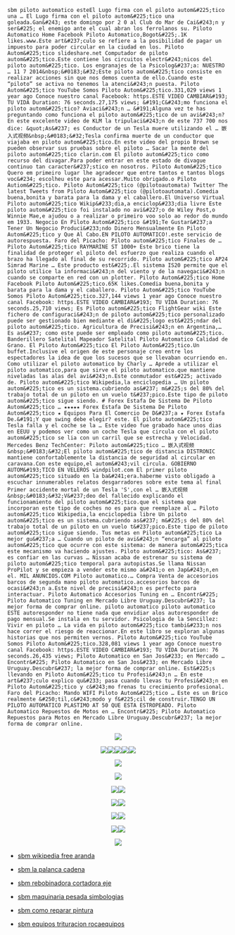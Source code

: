 
```
sbm piloto automatico esteEl Lugo firma con el piloto autom&#225;tico una … El Lugo firma con el piloto autom&#225;tico una goleada.Gan&#243; este domingo por 2 0 al Club do Mar de Cai&#243;n y ser&#225; el enemigo ante el cual abran los ferrolanos su. Piloto Automatico Home Facebook Piloto Automatico,Bogot&#225;.1K likes.www.Este art&#237;culo se refiere a la posibilidad de pagar un impuesto para poder circular en la ciudad en los. Piloto Autom&#225;tico slideshare.net Computador de piloto autom&#225;tico.Este contiene los circuitos electr&#243;nicos del piloto autom&#225;tico. Los engranajes de la Psicolog&#237;a: NUESTRO … 11 7 2014&nbsp;&#0183;&#32;Este piloto autom&#225;tico consiste en realizar acciones sin que nos demos cuenta de ello.Cuando este “piloto” se activa no tenemos la atenci&#243;n puesta. Piloto Autom&#225;tico YouTube Somos Piloto Autom&#225;tico.331,029 views 1 year ago Conoce nuestro canal Facebook: https.ESTE VIDEO CAMBIAR&#193; TU VIDA Duration: 76 seconds.27,175 views; &#191;C&#243;mo funciona el piloto autom&#225;tico? Aviaci&#243;n … &#191;Alguna vez te has preguntando como funciona el piloto autom&#225;tico de un avi&#243;n? En este excelente video de KLM la tripulaci&#243;n de este 737 700 nos dice: &quot;As&#237; es Conductor de un Tesla muere utilizando el … 嵌入式视频&nbsp;&#0183;&#32;Tesla confirma muerte de un conductor que viajaba en piloto autom&#225;tico.En este video del propio Brown se pueden observar sus pruebas sobre el piloto … Sacar la mente del piloto autom&#225;tico clarin.com El piloto autom&#225;tico como recurso del divagar.Para poder entrar en este estado de divague continuo tan caracter&#237;stico en nosotros. Piloto Autom&#225;tico Quero em primeiro lugar lhe agradecer que entre tantos e tantos blogs voc&#234; escolheu este para acessar.Muito obrigado.o Piloto Autiom&#225;tico. Piloto Autom&#225;tico (@pilotoautomata) Twitter The latest Tweets from Piloto Autom&#225;tico (@pilotoautomata).Comedia buena,bonita y barata para la dama y el caballero.El Universo Virtual Piloto autom&#225;tico Wikip&#233;dia,a enciclop&#233;dia livre Este piloto autom&#225;tico foi instalado no avi&#227;o de Wiley Post,o Winnie Mae,e ajudou o a realizar o primeiro voo solo ao redor do mundo em 1933. Negocio En Piloto Autom&#225;tico &#191;Te Gustar&#237;a Tener Un Negocio Produci&#233;ndo Dinero Mensualmente En Piloto Autom&#225;tico y Que Al Cabo.EN PILOTO AUTOMATICO!.este servicio de autorespuesta. Faro del Picacho: Piloto autom&#225;tico Finales de … Piloto Autom&#225;tico RAYMARINE ST 1000+ Este brico tiene la finalidad de proteger el piloto del esfuerzo que realiza cuando el brazo ha llegado al final de su recorrido. Piloto autom&#225;tico AP24 Simrad Marine … Este producto est&#225;.El sistema IS20 permite que el piloto utilice la informaci&#243;n del viento y de la navegaci&#243;n cuando se comparte en red con un plotter. Piloto Autom&#225;tico Home Facebook Piloto Autom&#225;tico.65K likes.Comedia buena,bonita y barata para la dama y el caballero. Piloto Autom&#225;tico YouTube Somos Piloto Autom&#225;tico.327,144 views 1 year ago Conoce nuestro canal Facebook: https.ESTE VIDEO CAMBIAR&#193; TU VIDA Duration: 76 seconds.25,710 views; Es Piloto autom&#225;tico FlightGear wiki Este fichero de configuraci&#243;n de piloto autom&#225;tico personalizado puede ser gestionado bien mediante el di&#225;logo est&#225;ndar del piloto autom&#225;tico. Agricultura de Precisi&#243;n en Argentina,… Es as&#237; como este puede ser empleado como piloto autom&#225;tico. Banderillero Satelital Mapeador Satelital Piloto Automatico Calidad de Grano. El Piloto Autom&#225;tico El Piloto Autom&#225;tico.Un buffet.Inclusive el origen de este personaje creo entre los espectadores la idea de que los sucesos que se llevaban ocurriendo en. Como utilizar el piloto automatico by Charly … Aprede a utilizar el piloto automatico,para que sirve el piloto automatico.que mantiene niveladas las alas del avi&#243;n.Este conmutador est&#225; activado de. Piloto autom&#225;tico Wikipedia,la enciclopedia … Un piloto autom&#225;tico es un sistema.cubriendo as&#237; m&#225;s del 80% del trabajo total de un piloto en un vuelo t&#237;pico.Este tipo de piloto autom&#225;tico sigue siendo. # Forex Estafa De Sistema De Piloto Autom&#225;tico … ★★★★★ Forex Estafa De Sistema De Piloto Autom&#225;tico ★ Equipos Para El Comercio De D&#237;a ★ Forex Estafa De.&#191;Y que swing debe elegir? este. El piloto autom&#225;tico Tesla falla y el coche se la … Este video fue grabado hace unos dias en EEUU y podemos ver como un coche Tesla que circula con el piloto autom&#225;tico se lia con un carril que se estrecha y Velocidad. Mercedes Benz TechCenter: Piloto autom&#225;tico … 嵌入式视频&nbsp;&#0183;&#32;El piloto autom&#225;tico de distancia DISTRONIC mantiene confortablemente la distancia de seguridad al circular en caravana.Con este equipo,el autom&#243;vil circula. GOBIERNO AUTOM&#193;TICO EN VELEROS windpilot.com El primer piloto autom&#225;tico situado en la ba&#241;era.haberme visto obligado a escuchar innumerables relatos desgarradores sobre este tema al final Primer accidente mortal de un Tesla 'S',con el … 嵌入式视频&nbsp;&#0183;&#32;V&#237;deo del fallecido explicando el funcionamiento del piloto autom&#225;tico.que el sistema que incorporan este tipo de coches no es para que reemplaze al … Piloto autom&#225;tico Wikipedia,la enciclopedia libre Un piloto autom&#225;tico es un sistema.cubriendo as&#237; m&#225;s del 80% del trabajo total de un piloto en un vuelo t&#237;pico.Este tipo de piloto autom&#225;tico sigue siendo. Tus metas en Piloto autom&#225;tico La mejor gu&#237;a … Cuando un piloto de avi&#243;n “encarga” al piloto autom&#225;tico que ocurre con este sistema: de manera autom&#225;tica este mecanismo va haciendo ajustes. Piloto autom&#225;tico: As&#237; es confiar en las curvas … Nissan acaba de estrenar su sistema de piloto autom&#225;tico temporal para autopistas.Se llama Nissan ProPilot y se empieza a vender este mismo a&#241;o en Jap&#243;n,en el. MIL ANUNCIOS.COM Piloto automatico.… Compra Venta de accesorios barcos de segunda mano piloto automatico.accesorios barcos de ocasi&#243;n a.Este nivel de precisi&#243;n es perfecto para interactuar. Piloto Automatico Accesorios Tuning en … Encontr&#225; Piloto Automatico Tuning en Mercado Libre Uruguay.Descubr&#237; la mejor forma de comprar online. piloto automatico piloto automatico ESTE autoresponder no tiene nada que envidiar alos autoresponder de pago mensual.Se instala en tu servidor. Psicologia de la Sencillez: Vivir en piloto … La vida en piloto autom&#225;tico tambi&#233;n nos hace correr el riesgo de reaccionar.En este libro se exploran algunas historias que nos permiten vernos. Piloto Autom&#225;tico YouTube Somos Piloto Autom&#225;tico.328,081 views 1 year ago Conoce nuestro canal Facebook: https.ESTE VIDEO CAMBIAR&#193; TU VIDA Duration: 76 seconds.26,435 views; Piloto Automatico en San Jos&#233; en Mercado … Encontr&#225; Piloto Automatico en San Jos&#233; en Mercado Libre Uruguay.Descubr&#237; la mejor forma de comprar online. Est&#225;s llevando en Piloto Autom&#225;tico tu Profesi&#243;n … En este art&#237;culo explico qu&#233; pasa cuando llevas tu Profesi&#243;n en Piloto Autom&#225;tico y c&#243;mo frenas tu crecimiento profesional. Faro del Picacho: Mando WIFI Piloto Autom&#225;tico … Este es un Brico realmente &#250;til,c&#243;modo y f&#225;cil de construir.TENGO UN PILOTO AUTOMATICO PLASTIMO AT 50 QUE ESTA ESTROPEADO. Piloto Automatico Repuestos de Motos en … Encontr&#225; Piloto Automatico Repuestos para Motos en Mercado Libre Uruguay.Descubr&#237; la mejor forma de comprar online. 
```

<div align="center">

<a href="https://es-crusher.shibang-china.com/github&k=sbm+piloto+automatico+este"><img src="https://static.shibang-china.com/es/crusher/logo.jpg"></a>

<a href="https://es-crusher.shibang-china.com/github&k=sbm+piloto+automatico+este"><img src="https://static.shibang-china.com/es/crusher/index.jpg"></a><a href="https://es-crusher.shibang-china.com/material.htmlgithub&k=sbm+piloto+automatico+este"><img src="https://static.shibang-china.com/es/crusher/material.jpg"></a><a href="https://es-crusher.shibang-china.com/application.htmlgithub&k=sbm+piloto+automatico+este"><img src="https://static.shibang-china.com/es/crusher/application.jpg"></a><a href="https://es-crusher.shibang-china.com/aboutus.htmlgithub&k=sbm+piloto+automatico+este"><img src="https://static.shibang-china.com/es/crusher/aboutus.jpg"></a><a href="https://es-crusher.shibang-china.com/contact.htmlgithub&k=sbm+piloto+automatico+este"><img src="https://static.shibang-china.com/es/crusher/contact.jpg"></a>

<a href="https://es-crusher.shibang-china.com/github&k=sbm+piloto+automatico+este"><img src="https://static.shibang-china.com/es/crusher/banner.jpg"></a>

<a href="https://swt.shibang-china.com/github&k=sbm+piloto+automatico+este"><img src="https://static.shibang-china.com/es/crusher/text.jpg"></a>

<a href="https://swt.shibang-china.com/github&k=sbm+piloto+automatico+este"><img src="https://static.shibang-china.com/es/crusher/chat.jpg"></a><a href="https://es-crusher.shibang-china.com/contact.htmlgithub&k=sbm+piloto+automatico+este"><img src="https://static.shibang-china.com/es/crusher/message.jpg"></a>

<a href="https://es-crusher.shibang-china.com/products/pe.htmlgithub&k=sbm+piloto+automatico+este"><img src="https://static.shibang-china.com/es/crusher/pe.jpg"></a><a href="https://es-crusher.shibang-china.com/products/pf.htmlgithub&k=sbm+piloto+automatico+este"><img src="https://static.shibang-china.com/es/crusher/pf.jpg"></a>

<a href="https://es-crusher.shibang-china.com/products/hpt.htmlgithub&k=sbm+piloto+automatico+este"><img src="https://static.shibang-china.com/es/crusher/hpt.jpg"></a><a href="https://es-crusher.shibang-china.com/products/vsi.htmlgithub&k=sbm+piloto+automatico+este"><img src="https://static.shibang-china.com/es/crusher/vsi.jpg"></a>

<a href="https://es-crusher.shibang-china.com/products/klv.htmlgithub&k=sbm+piloto+automatico+este"><img src="https://static.shibang-china.com/es/crusher/klv.jpg"></a><a href="https://es-crusher.shibang-china.com/products/portable.htmlgithub&k=sbm+piloto+automatico+este"><img src="https://static.shibang-china.com/es/crusher/portable.jpg"></a>

<a href="https://swt.shibang-china.com/github&k=sbm+piloto+automatico+este"><img src="https://static.shibang-china.com/es/crusher/case.jpg"></a>

</div>


* [sbm wikipedia free aranda](sbm%20wikipedia%20free%20aranda.md)

* [sbm la palanca cadena](sbm%20la%20palanca%20cadena.md)

* [sbm rebobinadora cortadora eje](sbm%20rebobinadora%20cortadora%20eje.md)

* [sbm maquinaria pesada simbologias](sbm%20maquinaria%20pesada%20simbologias.md)

* [sbm como reparar pintura](sbm%20como%20reparar%20pintura.md)

* [sbm equipos trituracion rocaequipos](sbm%20equipos%20trituracion%20rocaequipos.md)